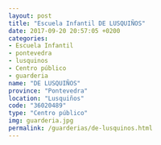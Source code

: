 ```yaml
---
layout: post
title: "Escuela Infantil DE LUSQUIÑOS"
date: 2017-09-20 20:57:05 +0200
categories:
- Escuela Infantil
- pontevedra
- lusquinos
- Centro público
- guarderia
name: "DE LUSQUIÑOS"
province: "Pontevedra"
location: "Lusquiños"
code: "36020489"
type: "Centro público"
img: guarderia.jpg
permalink: /guarderias/de-lusquinos.html
---
```

